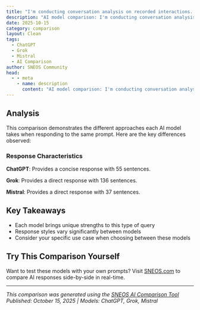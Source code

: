 ```yaml
---
title: "I'm conducting conversation analysis on recorded interactions. Guide me: 1) Make detailed transcripts with Jefferson notation (pauses"
description: "AI model comparison: I'm conducting conversation analysis on recorded interactions. Guide me: 1) Make detailed transcript..."
date: 2025-10-15
category: comparison
layout: Clean
tags:
  - ChatGPT
  - Grok
  - Mistral
  - AI Comparison
author: SNEOS Community
head:
  - - meta
    - name: description
      content: "AI model comparison: I'm conducting conversation analysis on recorded interactions. Guide me: 1) Make detailed transcripts with Jefferson not..."
---
```


<ChatComparison
  title="I'm conducting conversation analysis on recorded interactions. Guide me: 1) Make detailed transcripts with Jefferson notation (pauses"
  prompt="I'm conducting conversation analysis on recorded interactions. Guide me: 1) Make detailed transcripts with Jefferson notation (pauses"
  :responses='{"ChatGPT": "Certainly! Transcribing interactions using Jefferson notation is a systematic way to capture the nuances of conversation, including pauses, overlaps, and intonation. Here are some key elements and examples to help you create detailed transcripts:\n\n### Jefferson Notation Basics\n\n1. **Basic Speech**: Transcribe verbal conversation normally.\n   - Example: \u0060A: I went to the store.\u0060\n\n2. **Pauses**:\n   - Use brackets to indicate pauses in seconds.\n   - Example: \u0060A: I went to the store [1.5] and I bought some milk.\u0060\n\n3. **Laughter**:\n   - Indicate laughter with \u0022ha\u0022 or \u0022he\u0022.\n   - Example: \u0060A: That was so funny [laughs] ha ha!\u0060\n\n4. **Overlaps**:\n   - Indicate overlapping speech with square brackets.\n   - Example: \u0060A: I went to the store [B: I was there too!]\u0060\n\n5. **Cuts/Incomplete Utterances**:\n   - Use a dash to show that a speaker has abruptly cut off their speech.\n   - Example: \u0060A: I think I might go to-\u0060 \n\n6. **Emphasis**:\n   - Indicate stress with *asterisks*.\n   - Example: \u0060A: That is *really* important.\u0060\n\n7. **Volume**:\n   - Use uppercase letters for louder speech.\n   - Example: \u0060A: I CAN\u0027T believe it!\u0060\n\n8. **Intonation**:\n   - Use question marks for rising intonation and exclamation points for increased intonation.\n   - Example: \u0060A: You\u0027re going to the party?\u0060\n\n### Example Transcript\n\nHere\u2019s a short example of how a conversation might be transcribed using Jefferson notation:\n\n\u0060\u0060\u0060\nA: I think we should [1.0] go to the park today.\nB: [overlapping] That sounds fun!\nA: Yeah, but it might rain (.) [1.5] uh, what do you think?\nB: [laughs] I don\u2019t mind getting wet, really!\n\nA: [2.0] I just feel like it\u2019s been ages since we\u2019ve done anything outside.\nB: Exactly! And I need some fresh air. [2.0] *It\u2019s* been too long!\nA: [overlapping] Right! Let\u0027s just bring an umbrella or something.\n\nB: Yes! [1.0] *If* we need to.\nA: And snacks! [laughs] I can\u2019t go anywhere without snacks.\n\nB: [1.5] Who can? [laughs] \nA: [2.5] (quietly) I can\u0027t believe how long it\u0027s been since we hung out.\n\u0060\u0060\u0060\n\n### Tips for Effective Transcription\n\n- **Listen Multiple Times**: It\u0027s helpful to listen to the recording several times to catch all nuances.\n- **Use High-Quality Headphones**: This can help you hear softer voices or overlapping speech more clearly.\n- **Be Consistent**: Stick to the notation rules throughout your transcript.\n- **Clarify Context**: Sometimes adding speaker labels or contextual notes can help clarify who is speaking or the setting.\n\nBy using these guidelines, you should be able to create detailed and informative transcripts that will assist you with your conversation analysis.", "Grok": "### Introduction to Jefferson Transcription Notation\nJeffersonian transcription (developed by Gail Jefferson in conversation analysis) is a system for capturing the fine details of spoken interaction, emphasizing timing, intonation, pauses, overlaps, and non-verbal elements. It\u0027s not a verbatim word-for-word script but a tool to reveal how talk is structured socially. Your transcripts should focus on naturally occurring data, preserving the raw flow without \u0022cleaning up\u0022 speech.\n\nKey principles:\n- **Accuracy and fidelity**: Transcribe as close to the audio as possible; avoid interpreting or summarizing.\n- **Selectivity**: Include only details relevant to your analysis (e.g., pauses for hesitation, overlaps for interruptions).\n- **Symbols**: Use standardized notation (I\u0027ll outline the basics below). For full details, refer to Jefferson\u0027s original works or resources like \u0022Transcribing Talk and Interaction\u0022 by Max Atkinson and Paul Drew.\n- **Tools**: Software like ELAN, Transana, or Praat can help align transcripts with audio timestamps.\n\n### Step-by-Step Guide to Creating Detailed Transcripts\nFollow these steps for your recorded interactions. Aim for iterative passes: first for words, then for prosody, then for interactions.\n\n1. **Preparation**\n   - **Listen repeatedly**: Play the recording multiple times at normal speed, then slowed down (e.g., 0.5x in Audacity or VLC). Note timestamps for key moments.\n   - **Contextualize**: Start each transcript with metadata: date, participants (use pseudonyms like \u0022Doc\u0022 for doctor, \u0022Pat\u0022 for patient), setting, and total duration.\n   - **Segment the interaction**: Break into \u0022turns\u0022 (speaker changes) or \u0022episodes\u0022 (thematic units like greetings or questions). Use line numbers for easy reference.\n   - **Ethical note**: Ensure you have permissions for recording and anonymize sensitive info (e.g., names, locations).\n\n2. **Basic Structure of a Transcript**\n   - Speaker labels: Left-align, in CAPS or bold (e.g., **IRA:**).\n   - Utterances: Indent under the speaker. Use colons after labels for immediate speech.\n   - Timestamps: Optional but useful\u2014add [00:01.5] for start of a line.\n   - Line breaks: Each new turn or significant pause gets a new line.\n\n   Example skeleton:\n   \u0060\u0060\u0060\n   [Interaction: Doctor-Patient Consultation, 2023-10-01]\n   Participants: DOC, PAT\n   Duration: 2:30\n\n   1  DOC: So:: (0.3) what brings you in today?\n   2  (0.2)\n   3  PAT: Well I have this pain in my (.) knee.\n   \u0060\u0060\u0060\n\n3. **Core Jefferson Notation Symbols**\n   Use these to layer in details. Apply them precisely\u2014e.g., measure pauses with a stopwatch.\n\n   - **Timing and Pauses**\n     - (0.5): Within-turn pause of 0.5 seconds (use actual measured time for pauses \u003E0.2s; shorter ones as (.)).\n     - (.) : Very brief pause (micropause, \u003C0.2s).\n     - No notation for \u0022normal\u0022 flow\u2014only mark disruptions.\n\n   - **Prosody and Sound Quality**\n     - \u00B0soft\u00B0: Quiet speech (degree symbols enclose).\n     - \u003Efast\u003C: Speeded-up talk (angle brackets).\n     - \u003Cslow\u003E: Slowed-down talk.\n     - \u2191 : Rising intonation (pitch shift).\n     - \u2193 : Falling intonation.\n     - : : Prolonged sound (e.g., so:: for stretched \u0022so\u0022).\n     - (h): Inbreath (audible breath).\n     - .h: Outbreath.\n     - ((sniffles)): Non-verbal actions or sounds in double parentheses (descriptive).\n\n   - **Overlaps and Interruptions**\n     - Simultaneous speech: Mark with [ on the first line and ] on the overlapping line.\n       \u0060\u0060\u0060\n       4  DOC: Have you tried [ice?\n       5  PAT:             [Yeah but it doesn\u0027t help.\n       \u0060\u0060\u0060\n     - Latching: = at end of one line and start of next (no pause, immediate continuation).\n       \u0060\u0060\u0060\n       6  PAT: It hurts when I walk=\n       7  DOC: =Uh huh.\n       \u0060\u0060\u0060\n\n   - **Unintelligible or Uncertain Speech**\n     - (word): Guess in single parentheses.\n     - ((unclear)): If inaudible.\n     - yeah ( ): Trailing off or cut off.\n\n   - **Stress and Emphasis**\n     - und: Underlining for stress (or bold in digital formats).\n     - CAPS: Loud volume.\n\n   - **Other Elements**\n     - \u00B0\u00B0very soft\u00B0\u00B0: Multiple degrees for varying intensity.\n     - \u003E\u00B0quiet and fast\u00B0\u003C: Combine symbols.\n     - Line up overlaps vertically for clarity: Use spaces to align [ and ].\n\n4. **Building the Transcript Iteratively**\n   - **Pass 1: Words only**: Transcribe raw talk, ignoring filler words like \u0022um\u0022 initially (but include them later\u2014they\u0027re data!).\n   - **Pass 2: Add timing**: Insert pauses and latches. Time everything.\n   - **Pass 3: Prosody**: Mark intonation, volume, speed.\n   - **Pass 4: Interactions**: Add overlaps, repairs (e.g., self-corrections like \u0022I mean\u0022), and non-verbals (e.g., ((coughs)) or ((looks away))).\n   - **Pass 5: Refine**: Check for accuracy by re-listening. Add footnotes for context (e.g., *Note: Background noise from phone*).\n\n5. **Full Example Transcript Snippet**\n   Here\u0027s a short example from a hypothetical doctor-patient interaction, using Jefferson notation:\n\n   \u0060\u0060\u0060\n   [Consultation, Clinic, 2023-10-01]\n   Participants: DOC (female, 40s), PAT (male, 50s)\n   Duration excerpt: 0:45-1:15\n\n    1  DOC: Good morning Mister Smith (.) how are you\u2191 feeling today?\n    2  (0.4)\n    3  PAT: Not grea:t \u00B0actually\u00B0 (h) I got this (.) head\u2193ache that won\u2019t go away.\n    4  DOC: [Uh huh=\n    5  PAT:    [It\u2019s been (.) three days now=\n    6  DOC:     =Mhm. .hh When did it start exactly?\n    7  (0.2)\n    8  PAT: \u003ELast Friday\u003C I think (.) after work.\n    9  ((DOC nods, types on computer))\n   10  DOC: \u00B0Okay\u00B0 (.) any nausea with that?\n   11  (1.2)  \u003C\u003Clong pause, PAT looks thoughtful\u003E\u003E\n   12  PAT: Yeah (.) sometimes.\n   \u0060\u0060\u0060\n\n   Analysis notes (for your use): The 1.2s pause in line 11 might indicate hesitation or recall effort, common in medical histories.\n\n6. **Best Practices and Common Pitfalls**\n   - **Consistency**: Stick to one font/spacing system (e.g., Courier for monospacing alignments).\n   - **Objectivity**: Don\u0027t add interpretations in the transcript itself\u2014save for separate analysis (e.g., \u0022This overlap shows competing turns\u0022).\n   - **Length**: For long recordings, transcribe key segments first; full transcripts can be exhaustive.\n   - **Pitfalls to avoid**:\n     - Over-notating: Only include what\u0027s audible and relevant\u2014don\u0027t guess.\n     - Ignoring context: Note if speech is overlapped by noise.\n     - Punctuation: Use sparingly\u2014colons for continuations, periods for stops, but intonation symbols handle most.\n   - **Analysis Tie-In**: Once transcribed, code for patterns like turn-taking violations, repair sequences, or adjacency pairs (question-answer).\n\n### Next Steps for Your Analysis\n- **Resources**: \n  - Jefferson, G. (2004). \u0022Glossary of Transcript Symbols with an Introduction.\u0022\n  - Online: CA tools at talkbank.org or the Jefferson transcription tutorial on YouTube.\n- **Practice**: Start with a 1-minute clip from your recordings. Share a sample (anonymized) if you want feedback on notation.\n- **Customization**: If your interactions involve specific elements (e.g., multilingual overlaps or video non-verbals), adapt symbols accordingly\u2014Jefferson is flexible.\n\nThis should get you started on detailed, analyzable transcripts. If you have a specific recording excerpt or need clarification on a symbol, provide more details!", "Mistral": "Conducting conversation analysis (CA) with detailed transcripts using Jefferson notation is a meticulous process that involves capturing the nuances of spoken interaction. Here\u2019s a step-by-step guide to help you create detailed transcripts with Jefferson notation, focusing on pauses:\n\n### Step 1: Prepare Your Tools\n- **Recording Device**: Ensure you have high-quality recordings.\n- **Transcription Software**: Use software like ELAN, CLAN, or even a simple text editor.\n- **Jefferson Notation Guide**: Keep a reference guide handy for Jefferson notation symbols.\n\n### Step 2: Listen to the Recording\n- **Initial Listening**: Play the recording multiple times to get a sense of the interaction.\n- **Segmentation**: Break down the recording into manageable segments.\n\n### Step 3: Transcribe the Interaction\n- **Verbatim Transcription**: Write down exactly what is said, including all the \u0022ums,\u0022 \u0022uhs,\u0022 and other fillers.\n- **Pauses**: Note the pauses using Jefferson notation.\n\n### Step 4: Apply Jefferson Notation\nJefferson notation includes symbols for various aspects of speech, including pauses. Here are some key symbols related to pauses:\n\n- **(.)**: Micro-pause (less than 0.2 seconds)\n- **(0.2)**: Timed pause (e.g., 0.2 seconds)\n- **((pause))**: Longer pauses or unspecified length pauses\n\n### Step 5: Detailed Transcription Example\nHere\u2019s an example to illustrate how to transcribe a segment of conversation with Jefferson notation:\n\n#### Original Dialogue:\n- Speaker A: \u0022Um, I think we should (pause) go to the park.\u0022\n- Speaker B: \u0022Yeah, (pause) that sounds good.\u0022\n\n#### Transcription with Jefferson Notation:\n- Speaker A: Um, (0.5) I think we should (.) go to the park.\n- Speaker B: Yeah, (0.3) that sounds good.\n\n### Step 6: Review and Refine\n- **Accuracy Check**: Listen to the recording again to ensure accuracy.\n- **Consistency**: Ensure consistent use of notation throughout the transcript.\n- **Feedback**: If possible, get feedback from peers or experts in CA.\n\n### Step 7: Analyze the Transcript\n- **Identify Patterns**: Look for patterns in the use of pauses and other features.\n- **Contextual Analysis**: Consider the context in which pauses occur (e.g., turn-taking, topic shifts).\n- **Interpretation**: Interpret the significance of pauses in the interaction.\n\n### Step 8: Document Your Findings\n- **Report Writing**: Write a detailed report of your findings.\n- **Examples**: Include examples from your transcripts to support your analysis.\n- **Conclusions**: Draw conclusions based on your analysis.\n\n### Additional Tips\n- **Practice**: The more you practice, the better you\u2019ll get at identifying and transcribing subtle features of speech.\n- **Resources**: Use resources like books on conversation analysis and online tutorials.\n- **Collaboration**: Work with others to compare notes and improve your skills.\n\nBy following these steps, you\u2019ll be able to create detailed transcripts with Jefferson notation, focusing on pauses, and conduct a thorough conversation analysis."}' published-date="{DateTime.UtcNow:HH:mm}"
/>

## Analysis

This comparison demonstrates the different approaches each AI model takes when responding to the same prompt. Here are the key differences observed:

### Response Characteristics

**ChatGPT**: Provides a concise response with 55 sentences. 

**Grok**: Provides a direct response with 136 sentences. 

**Mistral**: Provides a direct response with 37 sentences. 

## Key Takeaways

- Each model brings unique strengths to this type of query
- Response styles vary significantly between models
- Consider your specific use case when choosing between these models

## Try This Comparison Yourself

Want to test these models with your own prompts? Visit [SNEOS.com](https://sneos.com) to compare AI responses side-by-side in real-time.

---

*This comparison was generated using the [SNEOS AI Comparison Tool](https://sneos.com)*
*Published: October 15, 2025 | Models: ChatGPT, Grok, Mistral*
